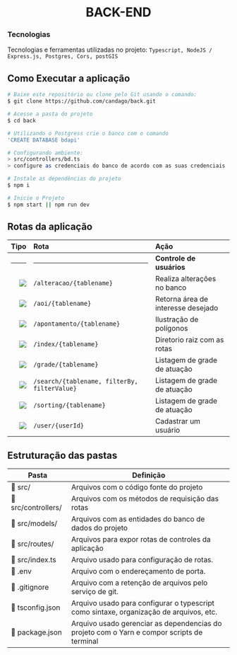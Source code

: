 <h1 align="center"> BACK-END  </h1>

### Tecnologias

Tecnologias e ferramentas utilizadas no projeto: `Typescript, NodeJS / Express.js, Postgres, Cors, postGIS`

## Como Executar a aplicação
```bash
# Baixe este repositório ou clone pelo Git usando o comando:
$ git clone https://github.com/candago/back.git

# Acesse a pasta do projeto
$ cd back

# Utilizando o Postgress crie o banco com o comando
'CREATE DATABASE bdapi'

# Configurando ambiente:
> src/controllers/bd.ts
> configure as credenciais do banco de acordo com as suas credenciais

# Instale as dependências do projeto
$ npm i

# Inicie o Projeto
$ npm start || npm run dev
```

## Rotas da aplicação
<div align="center">
  
|                                                                    Tipo | Rota                       | Ação                              |
| ----------------------------------------------------------------------: | :------------------------- | :-------------------------------- |
|                                                                    <hr> | <hr>                       | **Controle de usuários**          |
|   [![](https://img.shields.io/badge/POST-4682B4?style=for-the-badge)]() | `/alteracao/{tablename}`              | Realiza alterações no banco        |
|   [![](https://img.shields.io/badge/POST-4682B4?style=for-the-badge)]() | `/aoi/{tablename}`                     | Retorna área de interesse desejado                             |
|   [![](https://img.shields.io/badge/POST-4682B4?style=for-the-badge)]() | `/apontamento/{tablename}`             | Ilustração de polígonos       |
|   [![](https://img.shields.io/badge/POST-4682B4?style=for-the-badge)]() | `/index/{tablename}`                   | Diretorio raiz com as rotas  |
|   [![](https://img.shields.io/badge/POST-4682B4?style=for-the-badge)]() | `/grade/{tablename}`                   | Listagem de grade de atuação  |
|   [![](https://img.shields.io/badge/GET-2E8B57?style=for-the-badge)]()  | `/search/{tablename, filterBy, filterValue}`                   | Listagem de grade de atuação  |
|   [![](https://img.shields.io/badge/POST-4682B4?style=for-the-badge)]() | `/sorting/{tablename}`                   | Listagem de grade de atuação  |
|   [![](https://img.shields.io/badge/POST-4682B4?style=for-the-badge)]() | `/user/{userId}`           | Cadastrar um usuário |



</div>

## Estruturação das pastas

| Pasta                    | Definição                                                                                  |
| ------------------------ | ------------------------------------------------------------------------------------------ |
| 📁 src/                   | Arquivos com o código fonte do projeto                                                     |
| 📁 src/controllers/        | Arquivos com os métodos de requisição das rotas                                            |
| 📁 src/models/             | Arquivos com as entidades do banco de dados do projeto                                     |
| 📁 src/routes/            | Arquivos para expor rotas de controles da aplicação                                        |
| 📁 src/index.ts               | Arquivo usado para configuração de rotas.     |
| 📄 .env          | Arquivo com o endereçamento de porta.     |
| 📄 .gitignore          | Arquivo com a retenção de arquivos pelo serviço de git.     |
| 📄 tsconfig.json          | Arquivo usado para configurar o typescript como sintaxe, organização de arquivos, etc.     |
| 📄 package.json           | Arquivo usado gerenciar as dependencias do projeto com o Yarn e compor scripts de terminal |
